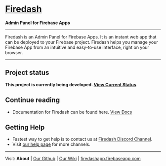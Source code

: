 # [Firedash](https://nikahmadz.github.io/Firedash/)
**Admin Panel for Firebase Apps**

---

Firedash is an Admin Panel for Firebase Apps. It is an instant web app that can be deployed to your Firebase project. Firedash helps you manage your Firebase App from an intuitive and easy-to-use interface, right on your browser.

---

## Project status

**This project is currently being developed. [View Current Status](https://github.com/nikahmadz/Firedash/wiki/project-status)**

## Continue reading

- Documentation for Firedash can be found here. [View Docs](https://nikahmadz.github.io/Firedash/docs/)

## Getting Help

- Fastest way to get help is to contact us at [Firedash Discord Channel](https://discord.gg/Xk4DJHs).
- Visit [our help page](https://nikahmadz.github.io/Firedash/help/) for more channels.

---

Visit:
**About** | [Our Github](https://github.com/nikahmadz/Firedash/) | [Our Wiki](https://github.com/nikahmadz/Firedash/wiki/) | [firedashapp.firebaseapp.com](https://firedashapp.firebaseapp.com/)
